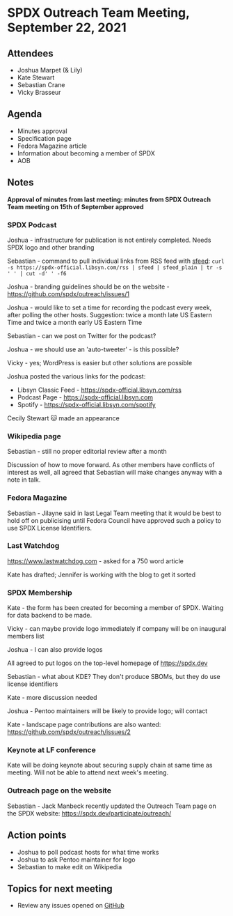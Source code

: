 # SPDX Outreach Team Meeting, September 22, 2021

## Attendees

* Joshua Marpet (& Lily)
* Kate Stewart
* Sebastian Crane
* Vicky Brasseur

## Agenda

* Minutes approval
* Specification page
* Fedora Magazine article
* Information about becoming a member of SPDX
* AOB

## Notes

**Approval of minutes from last meeting: minutes from SPDX Outreach Team meeting on 15th of September approved**

### SPDX Podcast

Joshua - infrastructure for publication is not entirely completed. Needs SPDX logo and other branding

Sebastian - command to pull individual links from RSS feed with [sfeed](https://codemadness.org/sfeed-simple-feed-parser.html): `curl -s https://spdx-official.libsyn.com/rss | sfeed | sfeed_plain | tr -s ' ' | cut -d' ' -f6`

Joshua - branding guidelines should be on the website - <https://github.com/spdx/outreach/issues/1>

Joshua - would like to set a time for recording the podcast every week, after polling the other hosts. Suggestion: twice a month late US Eastern Time and twice a month early US Eastern Time

Sebastian - can we post on Twitter for the podcast?

Joshua - we should use an 'auto-tweeter' - is this possible?

Vicky - yes; WordPress is easier but other solutions are possible

Joshua posted the various links for the podcast:

* Libsyn Classic Feed - <https://spdx-official.libsyn.com/rss>
* Podcast Page - <https://spdx-official.libsyn.com>
* Spotify - <https://spdx-official.libsyn.com/spotify>

Cecily Stewart 🐱 made an appearance

### Wikipedia page

Sebastian - still no proper editorial review after a month

Discussion of how to move forward. As other members have conflicts of interest as well, all agreed that Sebastian will make changes anyway with a note in talk.

### Fedora Magazine

Sebastian - Jilayne said in last Legal Team meeting that it would be best to hold off on publicising until Fedora Council have approved such a policy to use SPDX License Identifiers.

### Last Watchdog

<https://www.lastwatchdog.com> - asked for a 750 word article

Kate has drafted; Jennifer is working with the blog to get it sorted

### SPDX Membership

Kate - the form has been created for becoming a member of SPDX. Waiting for data backend to be made.

Vicky - can maybe provide logo immediately if company will be on inaugural members list

Joshua - I can also provide logos

All agreed to put logos on the top-level homepage of <https://spdx.dev>

Sebastian - what about KDE? They don't produce SBOMs, but they do use license identifiers

Kate - more discussion needed

Joshua - Pentoo maintainers will be likely to provide logo; will contact

Kate - landscape page contributions are also wanted: <https://github.com/spdx/outreach/issues/2>

### Keynote at LF conference

Kate will be doing keynote about securing supply chain at same time as meeting. Will not be able to attend next week's meeting.

### Outreach page on the website

Sebastian - Jack Manbeck recently updated the Outreach Team page on the SPDX website: <https://spdx.dev/participate/outreach/>

## Action points

* Joshua to poll podcast hosts for what time works
* Joshua to ask Pentoo maintainer for logo
* Sebastian to make edit on Wikipedia

## Topics for next meeting

* Review any issues opened on [GitHub](https://github.com/spdx/outreach/issues)
